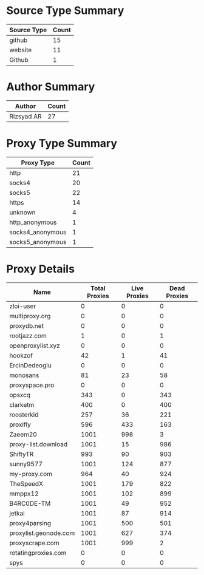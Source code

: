 # Source Type Summary

| Source Type | Count |
|-------------|-------|
| github | 15 |
| website | 11 |
| Github | 1 |


# Author Summary

| Author | Count |
|--------|-------|
| Rizsyad AR | 27 |


# Proxy Type Summary

| Proxy Type | Count |
|------------|-------|
| http | 21 |
| socks4 | 20 |
| socks5 | 22 |
| https | 14 |
| unknown | 4 |
| http_anonymous | 1 |
| socks4_anonymous | 1 |
| socks5_anonymous | 1 |


# Proxy Details

| Name | Total Proxies | Live Proxies | Dead Proxies |
|------|---------------|--------------|---------------|
| zloi-user | 0 | 0 | 0 |
| multiproxy.org | 0 | 0 | 0 |
| proxydb.net | 0 | 0 | 0 |
| rootjazz.com | 1 | 0 | 1 |
| openproxylist.xyz | 0 | 0 | 0 |
| hookzof | 42 | 1 | 41 |
| ErcinDedeoglu | 0 | 0 | 0 |
| monosans | 81 | 23 | 58 |
| proxyspace.pro | 0 | 0 | 0 |
| opsxcq | 343 | 0 | 343 |
| clarketm | 400 | 0 | 400 |
| roosterkid | 257 | 36 | 221 |
| proxifly | 596 | 433 | 163 |
| Zaeem20 | 1001 | 998 | 3 |
| proxy-list.download | 1001 | 15 | 986 |
| ShiftyTR | 993 | 90 | 903 |
| sunny9577 | 1001 | 124 | 877 |
| my-proxy.com | 964 | 40 | 924 |
| TheSpeedX | 1001 | 179 | 822 |
| mmppx12 | 1001 | 102 | 899 |
| B4RC0DE-TM | 1001 | 49 | 952 |
| jetkai | 1001 | 87 | 914 |
| proxy4parsing | 1001 | 500 | 501 |
| proxylist.geonode.com | 1001 | 627 | 374 |
| proxyscrape.com | 1001 | 999 | 2 |
| rotatingproxies.com | 0 | 0 | 0 |
| spys | 0 | 0 | 0 |
